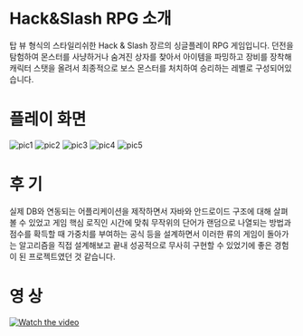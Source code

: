 # Hack&Slash RPG 소개
탑 뷰 형식의 스타일리쉬한 Hack & Slash 장르의 싱글플레이 RPG 게임입니다. 던전을 탐험하여 몬스터를 사냥하거나 숨겨진 상자를 찾아서 아이템을 파밍하고 장비를 장착해 캐릭터 스탯을 올려서 최종적으로 보스 몬스터를 처치하여 승리하는 레벨로 구성되어있습니다.

# 플레이 화면
![pic1](https://user-images.githubusercontent.com/55690757/84866907-57fd2b00-b0b5-11ea-8f69-ae481701d0f1.jpg)
![pic2](https://user-images.githubusercontent.com/55690757/84866911-5895c180-b0b5-11ea-9ff6-3b5c4f80f854.jpg)
![pic3](https://user-images.githubusercontent.com/55690757/84866916-59c6ee80-b0b5-11ea-9e44-92818108da9a.jpg)
![pic4](https://user-images.githubusercontent.com/55690757/84866918-5a5f8500-b0b5-11ea-86b1-57cd4b4e6ac8.jpg)
![pic5](https://user-images.githubusercontent.com/55690757/84866923-5c294880-b0b5-11ea-88c9-aa1e42d742ba.jpg)

# 후 기
실제 DB와 연동되는 어플리케이션을 제작하면서 자바와 안드로이드 구조에 대해 살펴볼 수 있었고
게임 핵심 로직인 시간에 맞춰 무작위의 단어가 랜덤으로 나열되는 방법과 점수를 확득할 때 가중치를 부여하는 공식 등을 설계하면서 
이러한 류의 게임이 돌아가는 알고리즘을 직접 설계해보고 끝내 성공적으로 무사히 구현할 수 있었기에 좋은 경험이 된 프로젝트였던 것 같습니다.


# 영 상
[![Watch the video](https://user-images.githubusercontent.com/55690757/85986631-88cf4f80-ba27-11ea-96fd-3fed904f38f1.JPG)](https://youtu.be/bXviHHXhk4w)

